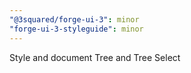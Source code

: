 ```yaml
---
"@3squared/forge-ui-3": minor
"forge-ui-3-styleguide": minor
---
```


Style and document Tree and Tree Select

